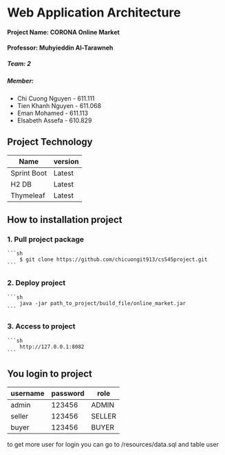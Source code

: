 # Web Application Architecture #

#### Project Name: CORONA Online Market
#### Professor: Muhyieddin  Al-Tarawneh
##### Team: 2 
##### Member: 
- Chi Cuong Nguyen - 611.111
- Tien Khanh Nguyen - 611.068
- Eman Mohamed - 611.113
- Elsabeth Assefa - 610.829

## Project Technology
| Name | version  |
| ------- | --- | 
| Sprint Boot | Latest | 
| H2 DB | Latest | 
| Thymeleaf | Latest |

## How to installation project
### 1. Pull project package

	```sh
	    $ git clone https://github.com/chicuongit913/cs545project.git
	```

### 2. Deploy project
	```sh
        java -jar path_to_project/build_file/online_market.jar
    ```
 
### 3. Access to project 
    ```sh
        http://127.0.0.1:8082
    ```
    
    
## You login to project
| username | password  | role|
| ------- | --- | ---|
| admin | 123456 | ADMIN |
| seller | 123456 | SELLER |
| buyer | 123456 | BUYER |

to get more user for login you can go to /resources/data.sql and table user